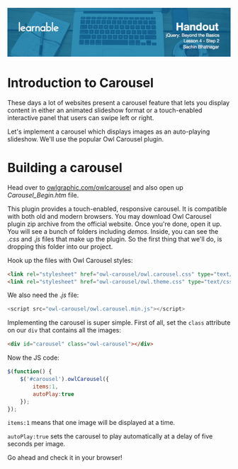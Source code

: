 ![](headers/Sachin_Lesson_4.2.jpg)
# Introduction to Carousel

These days a lot of websites present a carousel feature that lets you display content in either an animated slideshow format or a touch-enabled interactive panel that users can swipe left or right.

Let's implement a carousel which displays images as an auto-playing slideshow. We'll use the popular Owl Carousel plugin.

# Building a carousel

Head over to [owlgraphic.com/owlcarousel](owlgraphic.com/owlcarousel) and also open up *Carousel_Begin.htm* file.

This plugin provides a touch-enabled, responsive carousel. It is compatible with both old and modern browsers. You may download Owl Carousel plugin zip archive from the official website. Once you're done, open it up. You will see a bunch of folders including *demos*. Inside, you can see the *.css* and *.js* files that make up the plugin. So the first thing that we'll do, is dropping this folder into our project.

Hook up the files with Owl Carousel styles:

```html
<link rel="stylesheet" href="owl-carousel/owl.carousel.css" type="text/css" />
<link rel="stylesheet" href="owl-carousel/owl.theme.css" type="text/css" />
```

We also need the *.js* file:

```js
<script src="owl-carousel/owl.carousel.min.js"></script>
```

Implementing the carousel is super simple. First of all, set the `class` attribute on our `div` that contains all the images:

```html
<div id="carousel" class="owl-carousel"></div>
```

Now the JS code:

```js
$(function() {
	$('#carousel').owlCarousel({
		items:1,
		autoPlay:true
	});
});
```

`items:1` means that one image will be displayed at a time.

`autoPlay:true` sets the carousel to play automatically at a delay of five seconds per image.

Go ahead and check it in your browser!